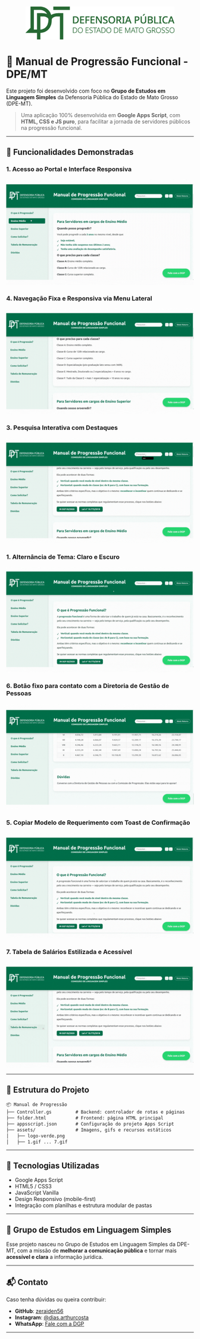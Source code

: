 
<p align="center">
  <img src="./assets/logo-dpemt.png" alt="Logo DPE-MT" width="400">
</p>

# 📘 Manual de Progressão Funcional - DPE/MT

Este projeto foi desenvolvido com foco no **Grupo de Estudos em Linguagem Simples** da Defensoria Pública do Estado de Mato Grosso (DPE-MT).

> Uma aplicação 100% desenvolvida em **Google Apps Script**, com **HTML, CSS e JS puro**, para facilitar a jornada de servidores públicos na progressão funcional.

---

## 🚀 Funcionalidades Demonstradas


### 1. Acesso ao Portal e Interface Responsiva
![Pesquisa](./assets/2.gif)

### 4. Navegação Fixa e Responsiva via Menu Lateral
![Menu](./assets/4.gif)

### 3. Pesquisa Interativa com Destaques
![Tema](./assets/3.gif)

### 1. Alternância de Tema: Claro e Escuro
![Acesso](./assets/1.gif)

### 6. Botão fixo para contato com a Diretoria de Gestão de Pessoas
![Carrossel](./assets/6.gif)

### 5. Copiar Modelo de Requerimento com Toast de Confirmação
![Copiar Modelo](./assets/5.gif)

### 7. Tabela de Salários Estilizada e Acessível
![Tabela](./assets/7.gif)

---

## 📁 Estrutura do Projeto

```
📦 Manual de Progressão
├── Controller.gs         # Backend: controlador de rotas e páginas
├── folder.html           # Frontend: página HTML principal
├── appsscript.json       # Configuração do projeto Apps Script
├── assets/               # Imagens, gifs e recursos estáticos
│   ├── logo-verde.png
│   ├── 1.gif ... 7.gif
```

---

## 📌 Tecnologias Utilizadas

- Google Apps Script
- HTML5 / CSS3
- JavaScript Vanilla
- Design Responsivo (mobile-first)
- Integração com planilhas e estrutura modular de pastas

---

## 🧠 Grupo de Estudos em Linguagem Simples

Esse projeto nasceu no Grupo de Estudos em Linguagem Simples da DPE-MT, com a missão de **melhorar a comunicação pública** e tornar mais **acessível e clara** a informação jurídica.

---

## 📬 Contato

Caso tenha dúvidas ou queira contribuir:

- **GitHub**: [zeraiden56](https://github.com/zeraiden56)
- **Instagram**: [@dias.arthurcosta](https://instagram.com/dias.arthurcosta)
- **WhatsApp**: [Fale com a DGP](https://wa.me/556599545349)

---
